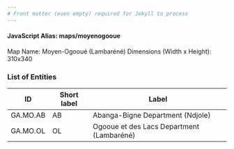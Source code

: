 ```yaml
---
# Front matter (even empty) required for Jekyll to process
---
```


#### JavaScript Alias: maps/moyenogooue

Map Name: Moyen-Ogooué (Lambaréné)
Dimensions (Width x Height): 310x340

### List of Entities

| ID       | Short label | Label                                     |
| -------- | ----------- | ----------------------------------------- |
| GA.MO.AB | AB          | Abanga-Bigne Department (Ndjole)          |
| GA.MO.OL | OL          | Ogooue et des Lacs Department (Lambaréné) |
